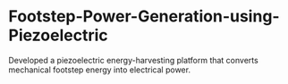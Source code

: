 # Footstep-Power-Generation-using-Piezoelectric
Developed a piezoelectric energy-harvesting platform that converts mechanical footstep energy into electrical power.
